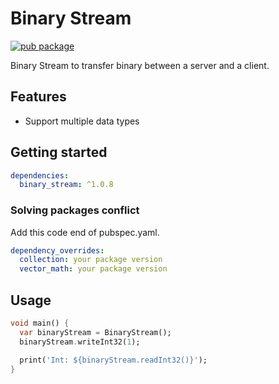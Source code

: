 # Binary Stream
[![pub package](https://img.shields.io/pub/v/binary_stream.svg)](https://pub.dartlang.org/packages/binary_stream)

Binary Stream to transfer binary between a server and a client.

## Features

* Support multiple data types

## Getting started

```yaml
dependencies:
  binary_stream: ^1.0.8
```

### Solving packages conflict
Add this code end of pubspec.yaml.
```yaml
dependency_overrides:
  collection: your package version
  vector_math: your package version
```

## Usage

```dart
void main() {
  var binaryStream = BinaryStream();
  binaryStream.writeInt32(1);

  print('Int: ${binaryStream.readInt32()}');
}
```
